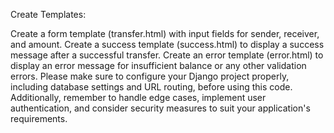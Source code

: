 Create Templates:

Create a form template (transfer.html) with input fields for sender, receiver, and amount.
Create a success template (success.html) to display a success message after a successful transfer.
Create an error template (error.html) to display an error message for insufficient balance or any other validation errors.
Please make sure to configure your Django project properly, including database settings and URL routing, before using this code. Additionally, remember to handle edge cases, implement user authentication, and consider security measures to suit your application's requirements.